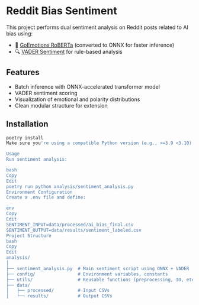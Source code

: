 # Reddit Bias Sentiment

This project performs dual sentiment analysis on Reddit posts related to AI bias using:

- 🤗 [GoEmotions RoBERTa](https://huggingface.co/j-hartmann/emotion-english-roberta-base) (converted to ONNX for faster inference)
- 🔍 [VADER Sentiment](https://github.com/cjhutto/vaderSentiment) for rule-based analysis

## Features

- Batch inference with ONNX-accelerated transformer model
- VADER sentiment scoring
- Visualization of emotional and polarity distributions
- Clean modular structure for extension

## Installation

```bash
poetry install
Make sure you're using a compatible Python version (e.g., >=3.9 <3.10).

Usage
Run sentiment analysis:

bash
Copy
Edit
poetry run python analysis/sentiment_analysis.py
Environment Configuration
Create a .env file and define:

env
Copy
Edit
SENTIMENT_INPUT=data/processed/ai_bias_final.csv
SENTIMENT_OUTPUT=data/results/sentiment_labeled.csv
Project Structure
bash
Copy
Edit
analysis/
│
├── sentiment_analysis.py  # Main sentiment script using ONNX + VADER
├── config/                # Environment variables, constants
├── utils/                 # Reusable functions (preprocessing, IO, etc.)
├── data/
│   ├── processed/         # Input CSVs
│   └── results/           # Output CSVs